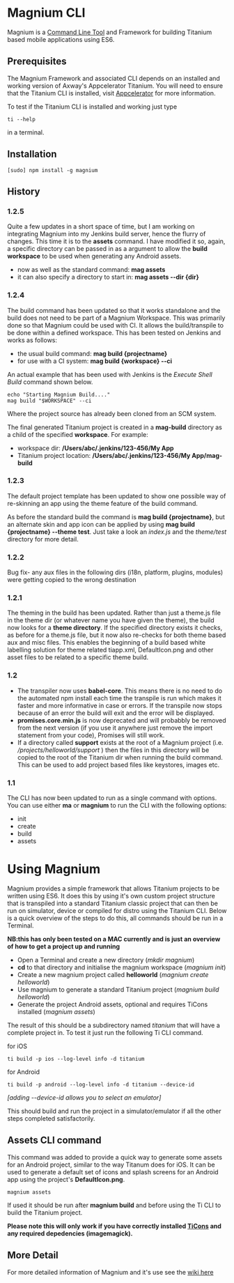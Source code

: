 # Magnium CLI

Magnium is a 
[Command Line Tool](http://en.wikipedia.org/wiki/Command-line_interface)
and Framework for building Titanium based mobile applications using ES6.

## Prerequisites

The Magnium Framework and associated CLI depends on an installed and working version of Axway's Appcelerator Titanium.
You will need to ensure that the Titanium CLI is installed, visit [Appcelerator](https://www.appcelerator.com) for more information.

To test if the Titanium CLI is installed and working just type

```
ti --help
```

in a terminal.


## Installation

    [sudo] npm install -g magnium


## History

### 1.2.5
Quite a few updates in a short space of time, but I am working on integrating Magnium into my Jenkins build server, hence the flurry of changes. This time it is to the **assets** command.
I have modified it so, again, a specific directory can be passed in as a argument to allow the **build workspace** to be used when generating any Android assets.

- now as well as the standard command:  **mag assets**
- it can also specify a directory to start in: **mag assets --dir {dir}**


### 1.2.4
The build command has been updated so that it works standalone and the build does not need to be part of a Magnium Workspace. This was primarily done so that Magnium could be used with CI.
It allows the build/transpile to be done within a defined workspace.  This has been tested on Jenkins and works as follows:

- the usual build command:  **mag build {projectname}**
- for use with a CI system: **mag build {workspace} --ci**

An actual example that has been used with Jenkins is the *Execute Shell Build* command shown below.

```
echo "Starting Magnium Build...."
mag build "$WORKSPACE" --ci
```

Where the project source has already been cloned from an SCM system.

The final generated Titanium project is created in a **mag-build** directory as a child of the specified **workspace**. For example:

- workspace dir: **/Users/abc/.jenkins/123-456/My App**
- Titanium project location: **/Users/abc/.jenkins/123-456/My App/mag-build**


### 1.2.3
The default project template has been updated to show one possible way of re-skinning an app using the theme feature of the build command.

As before the standard build the command is  **mag build {projectname}**, but an alternate skin and app icon can be applied by using **mag build {projectname} --theme test**.
Just take a look an *index.js*  and the *theme/test* directory for more detail.

### 1.2.2
Bug fix- any aux files in the following dirs (i18n, platform, plugins, modules) were getting copied to the wrong destination

### 1.2.1
The theming in the build has been updated. Rather than just a theme.js file in the theme dir (or whatever name you have given the theme), the build now looks for a **theme directory**. If the specified directory exists it checks, as before for a theme.js file, but it now also re-checks for both theme based aux and misc files. This enables the beginning of a build based white labelling solution for theme related tiapp.xml, DefaultIcon.png and other asset files to be related to a specific theme build.

### 1.2
- The transpiler now uses **babel-core**. This  means there is no need to do the automated npm install each time the transpile is run which makes it faster and more informative in case or errors. If the transpile now stops because of an error the build will exit and the error will be displayed.
- **promises.core.min.js** is now deprecated and will probabbly be removed from the next version (if you use it anywhere just remove the import statement from your code), Promises will still work.
- If a directory called **support** exists at the root of a Magnium project (i.e. */projects/helloworld/support* ) then the files in this directory will be copied to the root of the Titanium dir when running the build command. This can be used to add project based files like keystores, images etc.


### 1.1
The CLI has now been updated to run as a single command with options. You can use either **ma** or **magnium** to run the CLI with the following options:
- init
- create
- build
- assets


# Using Magnium
Magnium provides a simple framework that allows Titanium projects to be written using ES6. It does this by using it's own custom project structure that is transpiled into a standard Titanium classic project that can then be run on  simulator, device or compiled for distro using the Titanium CLI. Below is a quick overview of the steps to do this, all commands should be run in a Terminal.

**NB:this has only been tested on a MAC currently and is just an overview of how to get a project up and running**

- Open a Terminal and create a new directory (*mkdir magnium*)
- **cd** to that directory and initialise the magnium workspace (*magnium init*)
- Create a new magnium project called **helloworld** (*magnium create helloworld*)
- Use magnium to generate a standard Titanium project (*magnium build helloworld*)
- Generate the project Android assets, optional and requires TiCons installed (*magnium assets*)

The result of this should be a subdirectory named *titanium* that will have a complete project in. To test it just run the following Ti CLI command.

for iOS

```
ti build -p ios --log-level info -d titanium
```

for Android

```
ti build -p android --log-level info -d titanium --device-id
```

*[adding --device-id allows you to select an emulator]*



This should build and run the project in a simulator/emulator if all the other steps completed satisfactorily.


## Assets CLI command
This command was added to provide a quick way to generate some assets for an Android project, similar to the way Titanum does for iOS.
It can be used to generate a default set of icons and splash screens for an Android app using the project's **DefaultIcon.png**.

```
magnium assets
```

If used it should be run after **magnium build** and before using the Ti CLI to build the Titanium project.

**Please note this will only work if you have correctly installed [TiCons](http://ticons.fokkezb.nl/) and any required depedencies (imagemagick).**


## More Detail
For more detailed information of Magnium and it's use see the [wiki here](https://github.com/magnatronus/magnium/wiki)





